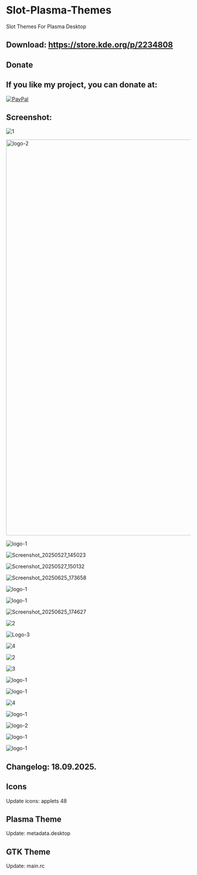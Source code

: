 # Slot-Plasma-Themes
Slot Themes For Plasma Desktop

Download: https://store.kde.org/p/2234808
------------------------------------------


<html>
  <head>
    <meta charset="utf-8" />
  </head>
  <body>
    <h2>Donate</h2>
    <h2>If you like my project, you can donate at:</h2>
    <a href="https://www.paypal.com/paypalme/VesnaLazic">
    <img src="PayPal.png" alt="PayPal" />
    </a>
  </body>
</html>


Screenshot:
-----------

![1](https://github.com/user-attachments/assets/79497a09-1cf3-44c7-83c0-99ad314fd55a)

<img width="1920" height="1080" alt="logo-2" src="https://github.com/user-attachments/assets/8c10586e-e39f-40cd-910b-93d20668c4ab" />

![logo-1](https://github.com/user-attachments/assets/ff4a366f-0226-4ca8-be11-a9d67800f7bc)

![Screenshot_20250527_145023](https://github.com/user-attachments/assets/30f3e1c5-f4d8-42f3-a3ae-2be0e595b7f0)

![Screenshot_20250527_150132](https://github.com/user-attachments/assets/3bc2e30f-c490-47b8-9653-2b3a5975a0cd)

![Screenshot_20250625_173658](https://github.com/user-attachments/assets/e1481ef9-6263-47b0-8c97-34fc40353ceb)

![logo-1](https://github.com/user-attachments/assets/7086862f-2e4b-41f9-90f1-5c69c0cdb460)

![logo-1](https://github.com/user-attachments/assets/eb0cc337-5304-4b5e-8ec0-e25ead9d4797)

![Screenshot_20250625_174627](https://github.com/user-attachments/assets/89eb916e-379f-4507-b4f5-74b24aa7f473)

![2](https://github.com/user-attachments/assets/f5d58f9b-e1ef-47f4-843c-70a6b9e6606a)

![Logo-3](https://github.com/user-attachments/assets/537eaf3a-c02e-49e9-9176-991ed7e40edf)

![4](https://github.com/user-attachments/assets/5a251e93-962c-4d34-9225-e9131ed8dba7)

![2](https://github.com/user-attachments/assets/e4222ba6-8bbd-4037-8e30-d43ae7125a2b)

![3](https://github.com/user-attachments/assets/0b0a8ba5-5336-4988-85f7-4a6614c410e3)

![logo-1](https://github.com/user-attachments/assets/6f951249-3c3e-4ca7-8a80-6e4cb4706748)

![logo-1](https://github.com/user-attachments/assets/8cccb231-5de0-49e0-a81c-107fc7b9d6b2)

![4](https://github.com/user-attachments/assets/3099475a-293c-46b4-91d3-2f376bf12605)

![logo-1](https://github.com/user-attachments/assets/32870428-1fca-4ce8-9555-24d5d634c8d9)

![logo-2](https://github.com/user-attachments/assets/ccef0a73-0ca7-463d-9484-009891b887fc)

![logo-1](https://github.com/user-attachments/assets/91dfc70b-4365-4c88-8d20-7f0f2b46a5b4)

![logo-1](https://github.com/user-attachments/assets/04bab0f1-8622-45da-b69a-789920114caa)


Changelog: 18.09.2025.
----------------------------------

Icons
------

Update icons: applets 48

Plasma Theme
------------

Update: metadata.desktop

GTK Theme
---------

Update: main.rc
